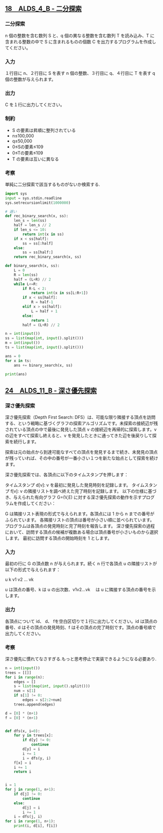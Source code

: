 
## [18　ALDS_4_B - 二分探索](http://judge.u-aizu.ac.jp/onlinejudge/description.jsp?id=ALDS1_4_B&lang=ja)

### 二分探索
n 個の整数を含む数列 S と、q 個の異なる整数を含む数列 T を読み込み、T に含まれる整数の中で S に含まれるものの個数 C を出力するプログラムを作成してください。

### 入力
１行目に n、２行目に S を表す n 個の整数、３行目に q、４行目に T を表す q 個の整数が与えられます。

### 出力
C を１行に出力してください。

### 制約
- S の要素は昇順に整列されている
- n≤100,000
- q≤50,000
- 0≤Sの要素≤109
- 0≤Tの要素≤109
- T の要素は互いに異なる

### 考察
単純に二分探索で該当するものがないか検索する.


```python
import sys
input = sys.stdin.readline
sys.setrecursionlimit(1000000)

# 遅い
def rec_binary_search(x, ss):
    len_s = len(ss)
    half = len_s // 2
    if len_s <= 10:
        return int(x in ss)
    if x < ss[half]:
        ss = ss[:half]
    else:
        ss = ss[half:]
    return rec_binary_search(x, ss)

def binary_search(x, ss):
    L = 0
    R = len(ss)
    half = (L+R) // 2
    while L<=R:
        if R-L < 2:
            return int(x in ss[L:R+1])
        if x < ss[half]:
            R = half-1
        elif x > ss[half]:
            L = half + 1
        else:
            return 1
        half = (L+R) // 2

n = int(input())
ss = list(map(int, input().split()))
m = int(input())
ts = list(map(int, input().split()))

ans = 0
for x in ts:
    ans += binary_search(x, ss)

print(ans)
```


## [24　ALDS_11_B - 深さ優先探索](http://judge.u-aizu.ac.jp/onlinejudge/description.jsp?id=ALDS1_11_B)

### 深さ優先探索
深さ優先探索（Depth First Search: DFS）は、可能な限り隣接する頂点を訪問する、という戦略に基づくグラフの探索アルゴリズムです。未探索の接続辺が残されている頂点の中で最後に発見した頂点 v の接続辺を再帰的に探索します。v の辺をすべて探索し終えると、v を発見したときに通ってきた辺を後戻りして探索を続行します。

探索は元の始点から到達可能なすべての頂点を発見するまで続き、未発見の頂点が残っていれば、その中の番号が一番小さい１つを新たな始点として探索を続けます。

深さ優先探索では、各頂点に以下のタイムスタンプを押します：

タイムスタンプ d[v]: v を最初に発見した発見時刻を記録します。
タイムスタンプ f[v]: v の隣接リストを調べ終えた完了時刻を記録します。
以下の仕様に基づき、与えられた有向グラフ G=(V,E) に対する深さ優先探索の動作を示すプログラムを作成してください：

G は隣接リスト表現の形式で与えられます。各頂点には 1 から n までの番号がふられています。
各隣接リストの頂点は番号が小さい順に並べられています。
プログラムは各頂点の発見時刻と完了時刻を報告します。
深さ優先探索の過程において、訪問する頂点の候補が複数ある場合は頂点番号が小さいものから選択します。
最初に訪問する頂点の開始時刻を 1 とします。
### 入力
最初の行に G の頂点数 n が与えられます。続く n 行で各頂点 u の隣接リストが以下の形式で与えられます：

u k v1 v2 ... vk

u は頂点の番号、k は u の出次数、v1v2...vk 　は u に隣接する頂点の番号を示します。

### 出力
各頂点について id、 d、 fを空白区切りで１行に出力してください。id は頂点の番号、d はその頂点の発見時刻、f はその頂点の完了時刻です。頂点の番号順で出力してください。

### 考察
深さ優先に慣れてなさすぎる.もっと思考停止で実装できるようになる必要あり.

```python
n = int(input())
trees = [[]]
for i in range(n):
    edges = []
    s = list(map(int, input().split()))
    num = s[1]
    if s[1] != 0:
        edges = s[2:2+num]
    trees.append(edges)

d = [0] * (n+1)
f = [0] * (n+1)


def dfs(x, i=0):
    for y in trees[x]:
        if d[y] != 0:
            continue
        d[y] = i
        i += 1
        i = dfs(y, i)
    f[x] = i
    i += 1
    return i


i = 1
for j in range(1, n+1):
    if d[j] != 0:
        continue
    else:
        d[j] = i
        i += 1
    i = dfs(j, i)
for i in range(1, n+1):
    print(i, d[i], f[i])
```